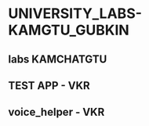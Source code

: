 # UNIVERSITY_LABS-KAMGTU_GUBKIN
labs KAMCHATGTU
-----------
TEST APP - VKR
-----------
voice_helper - VKR
-----------
